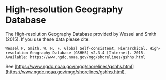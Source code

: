 # High-resolution Geography Database

The High-resolution Geography Database provided by Wessel and Smith (2015). If you use these data please cite:

```
Wessel P, Smith, W. H. F. Global Self-consistent, Hierarchical, High-resolution Geography Database (GSHHS) v2.3.4 [Internet]. 2015. Available: https://www.ngdc.noaa.gov/mgg/shorelines/gshhs.html
```

See  [https://www.ngdc.noaa.gov/mgg/shorelines/gshhs.html](https://www.ngdc.noaa.gov/mgg/shorelines/gshhs.html).

